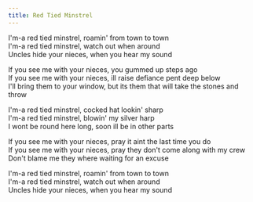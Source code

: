 ```yaml
---
title: Red Tied Minstrel
---
```


I'm-a red tied minstrel, roamin' from town to town  
I'm-a red tied minstrel, watch out when around  
Uncles hide your nieces, when you hear my sound  

If you see me with your nieces, you gummed up steps ago  
If you see me with your nieces, ill raise defiance pent deep below  
I'll bring them to your window, but its them that will take the stones and throw  

I'm-a red tied minstrel, cocked hat lookin' sharp  
I'm-a red tied minstrel, blowin' my silver harp  
I wont be round here long, soon ill be in other parts  

If you see me with your nieces, pray it aint the last time you do  
If you see me with your nieces, pray they don't come along with my crew  
Don't blame me they where waiting for an excuse  

I'm-a red tied minstrel, roamin' from town to town  
I'm-a red tied minstrel, watch out when around  
Uncles hide your nieces, when you hear my sound  
